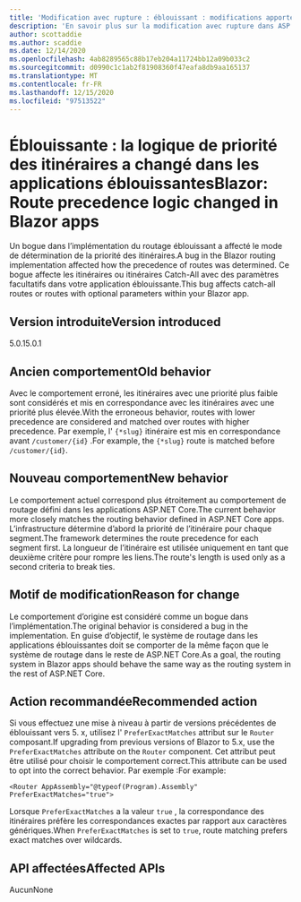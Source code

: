 ```yaml
---
title: 'Modification avec rupture : éblouissant : modifications apportées à la logique de routage dans les applications éblouissantes'
description: 'En savoir plus sur la modification avec rupture dans ASP.NET Core 5,0 intitulé éblouissant : modifications apportées à la logique de routage dans les applications éblouissantes'
author: scottaddie
ms.author: scaddie
ms.date: 12/14/2020
ms.openlocfilehash: 4ab8289565c88b17eb204a11724bb12a09b033c2
ms.sourcegitcommit: d0990c1c1ab2f81908360f47eafa8db9aa165137
ms.translationtype: MT
ms.contentlocale: fr-FR
ms.lasthandoff: 12/15/2020
ms.locfileid: "97513522"
---
```

# <a name="blazor-route-precedence-logic-changed-in-blazor-apps"></a><span data-ttu-id="0857f-103">Éblouissante : la logique de priorité des itinéraires a changé dans les applications éblouissantes</span><span class="sxs-lookup"><span data-stu-id="0857f-103">Blazor: Route precedence logic changed in Blazor apps</span></span>

<span data-ttu-id="0857f-104">Un bogue dans l’implémentation du routage éblouissant a affecté le mode de détermination de la priorité des itinéraires.</span><span class="sxs-lookup"><span data-stu-id="0857f-104">A bug in the Blazor routing implementation affected how the precedence of routes was determined.</span></span> <span data-ttu-id="0857f-105">Ce bogue affecte les itinéraires ou itinéraires Catch-All avec des paramètres facultatifs dans votre application éblouissante.</span><span class="sxs-lookup"><span data-stu-id="0857f-105">This bug affects catch-all routes or routes with optional parameters within your Blazor app.</span></span>

## <a name="version-introduced"></a><span data-ttu-id="0857f-106">Version introduite</span><span class="sxs-lookup"><span data-stu-id="0857f-106">Version introduced</span></span>

<span data-ttu-id="0857f-107">5.0.1</span><span class="sxs-lookup"><span data-stu-id="0857f-107">5.0.1</span></span>

## <a name="old-behavior"></a><span data-ttu-id="0857f-108">Ancien comportement</span><span class="sxs-lookup"><span data-stu-id="0857f-108">Old behavior</span></span>

<span data-ttu-id="0857f-109">Avec le comportement erroné, les itinéraires avec une priorité plus faible sont considérés et mis en correspondance avec les itinéraires avec une priorité plus élevée.</span><span class="sxs-lookup"><span data-stu-id="0857f-109">With the erroneous behavior, routes with lower precedence are considered and matched over routes with higher precedence.</span></span> <span data-ttu-id="0857f-110">Par exemple, l' `{*slug}` itinéraire est mis en correspondance avant `/customer/{id}` .</span><span class="sxs-lookup"><span data-stu-id="0857f-110">For example, the `{*slug}` route is matched before `/customer/{id}`.</span></span>

## <a name="new-behavior"></a><span data-ttu-id="0857f-111">Nouveau comportement</span><span class="sxs-lookup"><span data-stu-id="0857f-111">New behavior</span></span>

<span data-ttu-id="0857f-112">Le comportement actuel correspond plus étroitement au comportement de routage défini dans les applications ASP.NET Core.</span><span class="sxs-lookup"><span data-stu-id="0857f-112">The current behavior more closely matches the routing behavior defined in ASP.NET Core apps.</span></span> <span data-ttu-id="0857f-113">L’infrastructure détermine d’abord la priorité de l’itinéraire pour chaque segment.</span><span class="sxs-lookup"><span data-stu-id="0857f-113">The framework determines the route precedence for each segment first.</span></span> <span data-ttu-id="0857f-114">La longueur de l’itinéraire est utilisée uniquement en tant que deuxième critère pour rompre les liens.</span><span class="sxs-lookup"><span data-stu-id="0857f-114">The route's length is used only as a second criteria to break ties.</span></span>

## <a name="reason-for-change"></a><span data-ttu-id="0857f-115">Motif de modification</span><span class="sxs-lookup"><span data-stu-id="0857f-115">Reason for change</span></span>

<span data-ttu-id="0857f-116">Le comportement d’origine est considéré comme un bogue dans l’implémentation.</span><span class="sxs-lookup"><span data-stu-id="0857f-116">The original behavior is considered a bug in the implementation.</span></span> <span data-ttu-id="0857f-117">En guise d’objectif, le système de routage dans les applications éblouissantes doit se comporter de la même façon que le système de routage dans le reste de ASP.NET Core.</span><span class="sxs-lookup"><span data-stu-id="0857f-117">As a goal, the routing system in Blazor apps should behave the same way as the routing system in the rest of ASP.NET Core.</span></span>

## <a name="recommended-action"></a><span data-ttu-id="0857f-118">Action recommandée</span><span class="sxs-lookup"><span data-stu-id="0857f-118">Recommended action</span></span>

<span data-ttu-id="0857f-119">Si vous effectuez une mise à niveau à partir de versions précédentes de éblouissant vers 5. x, utilisez l' `PreferExactMatches` attribut sur le `Router` composant.</span><span class="sxs-lookup"><span data-stu-id="0857f-119">If upgrading from previous versions of Blazor to 5.x, use the `PreferExactMatches` attribute on the `Router` component.</span></span> <span data-ttu-id="0857f-120">Cet attribut peut être utilisé pour choisir le comportement correct.</span><span class="sxs-lookup"><span data-stu-id="0857f-120">This attribute can be used to opt into the correct behavior.</span></span> <span data-ttu-id="0857f-121">Par exemple :</span><span class="sxs-lookup"><span data-stu-id="0857f-121">For example:</span></span>

```razor
<Router AppAssembly="@typeof(Program).Assembly" PreferExactMatches="true">
```

<span data-ttu-id="0857f-122">Lorsque `PreferExactMatches` a la valeur `true` , la correspondance des itinéraires préfère les correspondances exactes par rapport aux caractères génériques.</span><span class="sxs-lookup"><span data-stu-id="0857f-122">When `PreferExactMatches` is set to `true`, route matching prefers exact matches over wildcards.</span></span>

## <a name="affected-apis"></a><span data-ttu-id="0857f-123">API affectées</span><span class="sxs-lookup"><span data-stu-id="0857f-123">Affected APIs</span></span>

<span data-ttu-id="0857f-124">Aucun</span><span class="sxs-lookup"><span data-stu-id="0857f-124">None</span></span>

<!--

## Category

ASP.NET Core

## Affected APIs

Not detectable via API analysis

-->
